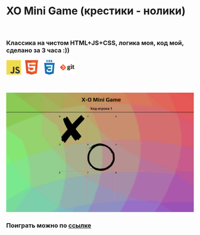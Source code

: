 # XO Mini Game (крестики - нолики)

<p>&nbsp;</p>

### Классика на чистом HTML+JS+CSS, логика моя, код мой, сделано за 3 часа :))

<div>
  <img src="https://github.com/devicons/devicon/blob/master/icons/javascript/javascript-original.svg" title="JavaScript" alt="JavaScript" width="40" height="40"/>&nbsp;
  <img src="https://github.com/devicons/devicon/blob/master/icons/html5/html5-original.svg" title="HTML5" alt="HTML" width="40" height="40"/>&nbsp;
  <img src="https://github.com/devicons/devicon/blob/master/icons/css3/css3-plain-wordmark.svg"  title="CSS3" alt="CSS" width="40" height="40"/>&nbsp;
  <img src="https://github.com/devicons/devicon/blob/master/icons/git/git-original-wordmark.svg" title="Git" **alt="Git" width="40" height="40"/>
</div>

<p>&nbsp;</p>

![Demo XO](/img/XO.gif)

### Поиграть можно по [ссылке](https://obovkush.github.io/XO)
